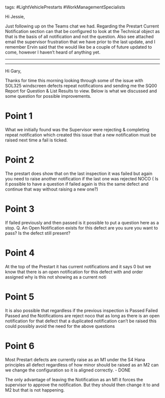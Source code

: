 
tags:
	#LightVehiclePrestarts
	 #WorkManagementSpecialists

Hi Jessie,

Just following up on the Teams chat we had. Regarding the Prestart Current Notification section can that be configured to look at the Technical object as that is the basis of all notification and not the question. Also see attached email the supervisor frustration that we have prior to the last update, and I remember Ervin said that the would like be a couple of future updated to come, however I haven’t heard of anything yet.

***
***

Hi Gary,

Thanks for time this morning looking through some of the issue with SOL325 windscreen defects repeat notifications and sending me the SQ00 Report for Question & List Results to view. Below is what we discussed and some question for possible improvements.



# Point 1
What we initially found was the Supervisor were rejecting & completing repeat notification which created this issue that a new notification must be raised next time a fail is ticked.


# Point 2
The prestart does show that on the last inspection it was failed but again you need to raise another notification if the last one was rejected NOCO ( Is it possible to have a question if failed again is this the same defect and continue that way without raising a new one?)

# Point 3

If failed previously and then passed is it possible to put a question here as a stop. Q. An Open Notification exists for this defect are you sure you want to pass? Is the defect still present?

# Point 4

At the top of the Prestart it has current notifications and it says 0 but we know that there is an open notification for this defect with and order assigned why is this not showing as a current noti


# Point 5
It is also possible that regardless if the previous inspection is Passed Failed Passed and the Notifications are reject noco that as long as there is an open notification for that defect that a duplicated notification can’t be raised this could possibly avoid the need for the above questions

# Point 6

Most Prestart defects are currently raise as an M1 under the S4 Hana principles all defect regardless of how minor should be raised as an M2 can we change the configuration so it is aligned correctly. - DONE

The only advantage of leaving the Notification as an M1 it forces the supervisor to approve the notification. But they should then change it to and M2 but that is not happening.